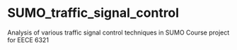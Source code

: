 # SUMO_traffic_signal_control
Analysis of various traffic signal control techniques in SUMO
Course project for EECE 6321